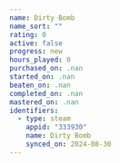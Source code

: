 ```yaml
---
name: Dirty Bomb
name_sort: ""
rating: 0
active: false
progress: new
hours_played: 0
purchased_on: .nan
started_on: .nan
beaten_on: .nan
completed_on: .nan
mastered_on: .nan
identifiers:
  - type: steam
    appid: "333930"
    name: Dirty Bomb
    synced_on: 2024-08-30
---
```

